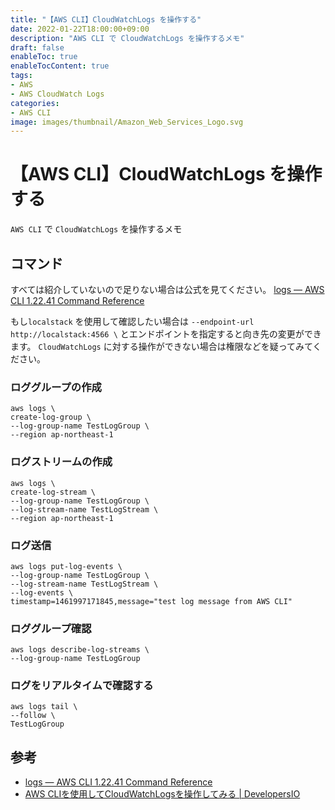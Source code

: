 ```yaml
---
title: "【AWS CLI】CloudWatchLogs を操作する"
date: 2022-01-22T18:00:00+09:00
description: "AWS CLI で CloudWatchLogs を操作するメモ"
draft: false
enableToc: true
enableTocContent: true
tags: 
- AWS
- AWS CloudWatch Logs
categories: 
- AWS CLI
image: images/thumbnail/Amazon_Web_Services_Logo.svg
---
```


# 【AWS CLI】CloudWatchLogs を操作する
`AWS CLI` で `CloudWatchLogs` を操作するメモ

## コマンド
すべては紹介していないので足りない場合は公式を見てください。
<a href="https://docs.aws.amazon.com/cli/latest/reference/logs/index.html" target="_blank" rel="nofollow noopener">logs — AWS CLI 1.22.41 Command Reference</a>

もし`localstack` を使用して確認したい場合は `--endpoint-url http://localstack:4566 \` とエンドポイントを指定すると向き先の変更ができます。
`CloudWatchLogs` に対する操作ができない場合は権限などを疑ってみてください。

### ロググループの作成
```shell
aws logs \
create-log-group \
--log-group-name TestLogGroup \
--region ap-northeast-1 
```

### ログストリームの作成
```shell
aws logs \
create-log-stream \
--log-group-name TestLogGroup \
--log-stream-name TestLogStream \
--region ap-northeast-1
```

### ログ送信
```shell
aws logs put-log-events \
--log-group-name TestLogGroup \
--log-stream-name TestLogStream \
--log-events \
timestamp=1461997171845,message="test log message from AWS CLI"
```

### ロググループ確認
```shell
aws logs describe-log-streams \
--log-group-name TestLogGroup
```

### ログをリアルタイムで確認する
```shell
aws logs tail \
--follow \
TestLogGroup
```

## 参考
* <a href="https://docs.aws.amazon.com/cli/latest/reference/logs/index.html" target="_blank" rel="nofollow noopener">logs — AWS CLI 1.22.41 Command Reference</a>
* <a href="https://dev.classmethod.jp/articles/operate-cloudwatch-log-group-using-cli-for-beginners/" target="_blank" rel="nofollow noopener">AWS CLIを使用してCloudWatchLogsを操作してみる | DevelopersIO</a>
